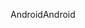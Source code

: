 <span data-ttu-id="f5421-101">Android</span><span class="sxs-lookup"><span data-stu-id="f5421-101">Android</span></span>